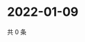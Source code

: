 # 2022-01-09

共 0 条

<!-- BEGIN WEIBO -->
<!-- 最后更新时间 Sun Jan 09 2022 15:00:46 GMT+0800 (China Standard Time) -->

<!-- END WEIBO -->
